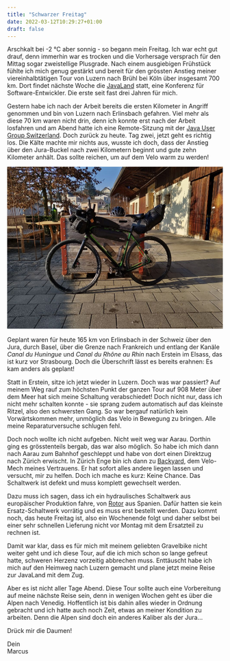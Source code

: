 ```yaml
---
title: "Schwarzer Freitag"
date: 2022-03-12T10:29:27+01:00
draft: false
---
```


Arschkalt bei -2 °C aber sonnig - so begann mein Freitag. Ich war echt gut drauf, denn immerhin war es trocken und die Vorhersage versprach für den Mittag sogar zweistellige Plusgrade. Nach einem ausgiebigen Frühstück fühlte ich mich genug gestärkt und bereit für den grössten Anstieg meiner viereinhalbtätigen Tour von Luzern nach Brühl bei Köln über insgesamt 700 km. Dort findet nächste Woche die [JavaLand](https://www.javaland.eu/de/home/) statt, eine Konferenz für Software-Entwickler. Die erste seit fast drei Jahren für mich.

Gestern habe ich nach der Arbeit bereits die ersten Kilometer in Angriff genommen und bin von Luzern nach Erlinsbach gefahren. Viel mehr als diese 70 km waren nicht drin, denn ich konnte erst nach der Arbeit losfahren und am Abend hatte ich eine Remote-Sitzung mit der [Java User Group Switzerland](https://www.jug.ch/). Doch zurück zu heute. Tag zwei, jetzt geht es richtig los. Die Kälte machte mir nichts aus, wusste ich doch, dass der Anstieg über den Jura-Buckel nach zwei Kilometern beginnt und gute zehn Kilometer anhält. Das sollte reichen, um auf dem Velo warm zu werden!

![Mein Gravelbike - gepackt und abfahrbereit](/images/blog/2022-03-12_black-friday.jpg)

Geplant waren für heute 165 km von Erlinsbach in der Schweiz über den Jura, durch Basel, über die Grenze nach Frankreich und entlang der Kanäle *Canal du Huningue* und *Canal du Rhône au Rhin* nach Erstein im Elsass, das ist kurz vor Strasbourg. Doch die Überschrift lässt es bereits erahnen: Es kam anders als geplant!

Statt in Erstein, sitze ich jetzt wieder in Luzern. Doch was war passiert? Auf meinem Weg rauf zum höchsten Punkt der ganzen Tour auf 908 Meter über dem Meer hat sich meine Schaltung verabschiedet! Doch nicht nur, dass ich nicht mehr schalten konnte - sie sprang zudem automatisch auf das kleinste Ritzel, also den schwersten Gang. So war bergauf natürlich kein Vorwärtskommen mehr, unmöglich das Velo in Bewegung zu bringen. Alle meine Reparaturversuche schlugen fehl.

Doch noch wollte ich nicht aufgeben. Nicht weit weg war Aarau. Dorthin ging es grösstenteils bergab, das war also möglich. So habe ich mich dann nach Aarau zum Bahnhof geschleppt und habe von dort einen Direktzug nach Zürich erwischt. In Zürich Enge bin ich dann zu [Backyard](https://www.backyard.ch/), dem Velo-Mech meines Vertrauens. Er hat sofort alles andere liegen lassen und versucht, mir zu helfen. Doch ich mache es kurz: Keine Chance. Das Schaltwerk ist defekt und muss komplett gewechselt werden.

Dazu muss ich sagen, dass ich ein hydraulisches Schaltwerk aus europäischer Produktion fahre, von [Rotor](https://rotorbike.com/) aus Spanien. Dafür hatten sie kein Ersatz-Schaltwerk vorrätig und es muss erst bestellt werden. Dazu kommt noch, das heute Freitag ist, also ein Wochenende folgt und daher selbst bei einer sehr schnellen Lieferung nicht vor Montag mit dem Ersatzteil zu rechnen ist.

Damit war klar, dass es für mich mit meinem geliebten Gravelbike nicht weiter geht und ich diese Tour, auf die ich mich schon so lange gefreut hatte, schweren Herzenz vorzeitig abbrechen muss. Enttäuscht habe ich mich auf den Heimweg nach Luzern gemacht und plane jetzt meine Reise zur JavaLand mit dem Zug.

Aber es ist nicht aller Tage Abend. Diese Tour sollte auch eine Vorbereitung auf meine nächste Reise sein, denn in wenigen Wochen geht es über die Alpen nach Venedig. Hoffentlich ist bis dahin alles wieder in Ordnung gebracht und ich hatte auch noch Zeit, etwas an meiner Kondition zu arbeiten. Denn die Alpen sind doch ein anderes Kaliber als der Jura...

Drück mir die Daumen!

Dein  
Marcus
